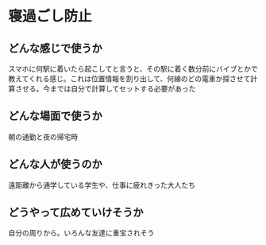 # 寝過ごし防止

## どんな感じで使うか
スマホに何駅に着いたら起こしてと言うと、その駅に着く数分前にバイブとかで教えてくれる感じ。これは位置情報を割り出して、何線のどの電車か探させて計算させる。今までは自分で計算してセットする必要があった

## どんな場面で使うか
朝の通勤と夜の帰宅時

## どんな人が使うのか
遠距離から通学している学生や、仕事に疲れきった大人たち

## どうやって広めていけそうか
自分の周りから。いろんな友達に重宝されそう